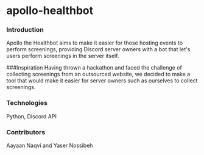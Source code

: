 # apollo-healthbot

### Introduction 
Apollo the Healthbot aims to make it easier for those hosting events to perform screenings, providing Discord server owners with a bot that let's users perform screenings in the server itself.

###Inspiration
Having thrown a hackathon and faced the challenge of collecting screenings from an outsourced website, we decided to make a tool that would make it easier for server owners such as ourselves to collect screenings.

### Technologies
Python, Discord API

### Contributors
Aayaan Naqvi and Yaser Nossibeh
